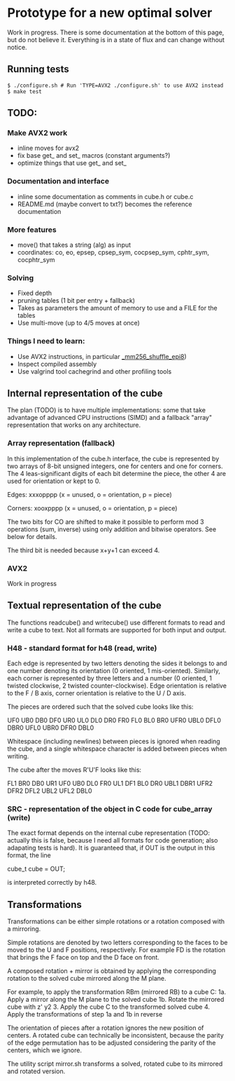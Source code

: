 # Prototype for a new optimal solver

Work in progress. There is some documentation at the bottom of this page,
but do not believe it. Everything is in a state of flux and can change
without notice.

## Running tests

```
$ ./configure.sh # Run 'TYPE=AVX2 ./configure.sh' to use AVX2 instead
$ make test
```

## TODO:

### Make AVX2 work

* inline moves for avx2
* fix base get_ and set_ macros (constant arguments?)
* optimize things that use get_ and set_

### Documentation and interface

* inline some documentation as comments in cube.h or cube.c
* README.md (maybe convert to txt?) becomes the reference documentation

### More features

* move() that takes a string (alg) as input
* coordinates: co, eo, epsep, cpsep_sym, cocpsep_sym, cphtr_sym, cocphtr_sym

### Solving

* Fixed depth
* pruning tables (1 bit per entry + fallback)
* Takes as parameters the amount of memory to use and a FILE for the tables
* Use multi-move (up to 4/5 moves at once)

### Things I need to learn:

* Use AVX2 instructions, in particular
  [_mm256_shuffle_epi8](https://www.intel.com/content/www/us/en/docs/cpp-compiler/developer-guide-reference/2021-10/mm256-shuffle-epi8.html))
* Inspect compiled assembly
* Use valgrind tool cachegrind and other profiling tools


## Internal representation of the cube

The plan (TODO) is to have multiple implementations: some that
take advantage of advanced CPU instructions (SIMD) and a fallback
"array" representation that works on any architecture.

### Array representation (fallback)

In this implementation of the cube.h interface, the cube is represented
by two arrays of 8-bit unsigned integers, one for centers and one for
corners.  The 4 leas-significant digits of each bit determine the piece,
the other 4 are used for orientation or kept to 0.

Edges:
        xxxopppp (x = unused, o = orientation, p = piece)

Corners:
        xooxpppp (x = unused, o = orientation, p = piece)

The two bits for CO are shifted to make it possible to perform mod 3
operations (sum, inverse) using only addition and bitwise operators.
See below for details.

The third bit is needed because x+y+1 can exceed 4.

### AVX2

Work in progress


## Textual representation of the cube

The functions readcube() and writecube() use different formats to read
and write a cube to text. Not all formats are supported for both input
and output.

### H48 - standard format for h48 (read, write)

Each edge is represented by two letters denoting the sides it belongs to
and one number denoting its orientation (0 oriented, 1 mis-oriented).
Similarly, each corner is represented by three letters and a number
(0 oriented, 1 twisted clockwise, 2 twisted counter-clockwise).
Edge orientation is relative to the F / B axis, corner orientation is
relative to the U / D axis.

The pieces are ordered such that the solved cube looks like this:

UF0 UB0 DB0 DF0 UR0 UL0 DL0 DR0 FR0 FL0 BL0 BR0
UFR0 UBL0 DFL0 DBR0 UFL0 UBR0 DFR0 DBL0

Whitespace (including newlines) between pieces is ignored when reading
the cube, and a single whitespace character is added between pieces
when writing.

The cube after the moves R'U'F looks like this:

FL1 BR0 DB0 UR1 UF0 UB0 DL0 FR0 UL1 DF1 BL0 DR0
UBL1 DBR1 UFR2 DFR2 DFL2 UBL2 UFL2 DBL0

### SRC - representation of the object in C code for cube_array (write)

The exact format depends on the internal cube representation (TODO: actually
this is false, because I need all formats for code generation; also adapating
tests is hard). It is guaranteed that, if OUT is the output in this format,
the line

cube_t cube = OUT;

is interpreted correctly by h48.


## Transformations

Transformations can be either simple rotations or a rotation composed
with a mirroring.

Simple rotations are denoted by two letters corresponding to the faces
to be moved to the U and F positions, respectively. For example FD is
the rotation that brings the F face on top and the D face on front.

A composed rotation + mirror is obtained by applying the corresponding
rotation to the solved cube mirrored along the M plane.

For example, to apply the transformation RBm (mirrored RB) to a cube C:
	1a. Apply a mirror along the M plane to the solved cube
	1b. Rotate the mirrored cube with z' y2
	3.  Apply the cube C to the transformed solved cube
	4.  Apply the transformations of step 1a and 1b in reverse

The orientation of pieces after a rotation ignores the new position
of centers.  A rotated cube can technically be inconsistent, because
the parity of the edge permutation has to be adjusted considering the
parity of the centers, which we ignore.

The utility script mirror.sh transforms a solved, rotated cube to its
mirrored and rotated version.
